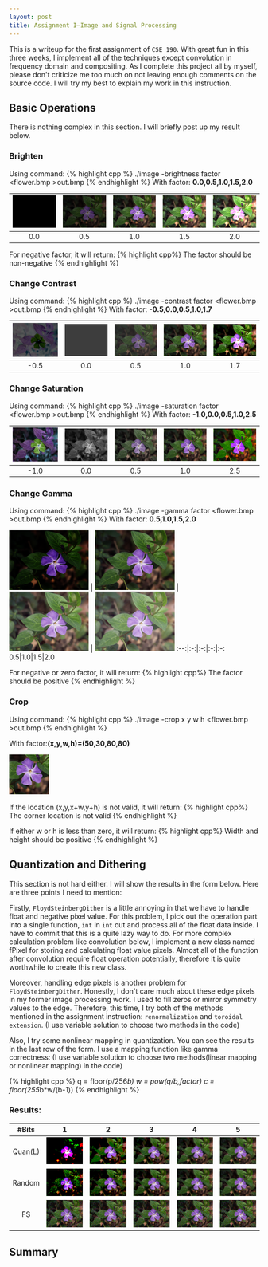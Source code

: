 ```yaml
---
layout: post
title: Assignment I—Image and Signal Processing
---
```

This is a writeup for the first assignment of `CSE 190`. With great fun in this three weeks, I implement all of the techniques except convolution in frequency domain and compositing. As I complete this project all by myself, please don't criticize me too much on not leaving enough comments on the source code. I will try my best to explain my work in this instruction. 

## Basic Operations
There is nothing complex in this section. I will briefly post up my result below. 

### Brighten
Using command:
{% highlight cpp %}
./image -brightness factor <flower.bmp >out.bmp
{% endhighlight %} 
With factor: **0.0,0.5,1.0,1.5,2.0**

 <img src="../img/bri0.bmp" /> | <img src="../img/bri0.5.bmp" /> | <img src="../img/bri1.bmp" /> | <img src="../img/bri1.5.bmp" /> | <img src="../img/bri2.bmp" /> | 
:-:|:-:|:-:|:-:|:-:
0.0|0.5|1.0|1.5|2.0        


For negative factor, it will return:
{% highlight cpp%}
The factor should be non-negative
{% endhighlight %} 

### Change Contrast
Using command:
{% highlight cpp %}
./image -contrast factor <flower.bmp >out.bmp
{% endhighlight %} 
With factor: **-0.5,0.0,0.5,1.0,1.7** 

 <img src="../img/contr-0.5.bmp" /> | <img src="../img/contr0.0.bmp" /> | <img src="../img/contr0.5.bmp" /> | <img src="../img/contr1.0.bmp" /> | <img src="../img/contr1.7.bmp" /> | 
:--:|:-:|:-:|:-:|:-:
-0.5|0.0|0.5|1.0|1.7  

### Change Saturation
Using command:
{% highlight cpp %}
./image -saturation factor <flower.bmp >out.bmp
{% endhighlight %} 
With factor: **-1.0,0.0,0.5,1.0,2.5** 

 <img src="../img/satur-1.0.bmp" /> | <img src="../img/satur0.0.bmp" /> | <img src="../img/satur0.5.bmp" /> | <img src="../img/satur1.0.bmp" /> | <img src="../img/satur2.5.bmp" /> | 
:--:|:-:|:-:|:-:|:-:
-1.0|0.0|0.5|1.0|2.5 


### Change Gamma
Using command:
{% highlight cpp %}
./image -gamma factor <flower.bmp >out.bmp
{% endhighlight %} 
With factor: **0.5,1.0,1.5,2.0** 

 <img src="../img/gam0.5.bmp" /> | <img src="../img/gam1.0.bmp" /> | <img src="../img/gam1.5.bmp" /> | <img src="../img/gam2.0.bmp" /> 
 :--:|:-:|:-:|:-:|:-:
0.5|1.0|1.5|2.0


For negative or zero factor, it will return:
{% highlight cpp%}
The factor should be positive
{% endhighlight %} 

### Crop
Using command:
{% highlight cpp %}
./image -crop x y w h <flower.bmp >out.bmp
{% endhighlight %} 

With factor:**(x,y,w,h)=(50,30,80,80)**

<img src="../img/crop.bmp" style="display:inline"/>

If the location (x,y,x+w,y+h) is not valid, it will return:
{% highlight cpp%}
The corner location is not valid
{% endhighlight %} 

If either w or h is less than zero, it will return:
{% highlight cpp%}
Width and height should be positive
{% endhighlight %} 

## Quantization and Dithering

This section is not hard either. I will show the results in the form below. Here are three points I need to mention:

Firstly, `FloydSteinbergDither` is a little annoying in that we have to handle float and negative pixel value. For this problem, I pick out the operation part into a single function, `int` in `int` out and process all of the float data inside. I have to commit that this is a quite lazy way to do. For more complex calculation problem like convolution below, I implement a new class named fPixel for storing and calculating float value pixels. Almost all of the function after convolution require float operation potentially, therefore it is quite worthwhile to create this new class. 
	  
Moreover, handling edge pixels is another problem for `FloydSteinbergDither`. Honestly, I don't care much about these edge pixels in my former image processing work. I used to fill zeros or mirror symmetry values to the edge. Therefore, this time, I try both of the methods mentioned in the assignment instruction: `renormalization` and `toroidal extension`. (I use variable solution to choose two methods in the code)

Also, I try some nonlinear mapping in quantization. You can see the results in the last row of the form. I use a mapping function like gamma correctness: (I use variable solution to choose two methods(linear mapping or nonlinear mapping) in the code)

{% highlight cpp %}
q = floor(p/256*b)
w = pow(q/b,factor)
c = floor(255*b*w/(b-1))
{% endhighlight %}

### Results:

\#Bits|1 | 2 | 3 | 4 | 5 |
 :--:|:-:|:-:|:-:|:-:|:-:|
Quan(L)|<img src="../img/quan1.bmp" /> |<img src="../img/quan2.bmp" />|<img src="../img/quan3.bmp" />|<img src="../img/quan4.bmp" />|<img src="../img/quan5.bmp" />
Random|<img src="../img/rand1.bmp" /> |<img src="../img/rand2.bmp" />|<img src="../img/rand3.bmp" />|<img src="../img/rand4.bmp" />|<img src="../img/rand5.bmp" />
FS|<img src="../img/floyd1.bmp" /> |<img src="../img/floyd1.bmp" />|<img src="../img/floyd1.bmp" />|<img src="../img/floyd1.bmp" />|<img src="../img/floyd1.bmp" />
 

## Summary


